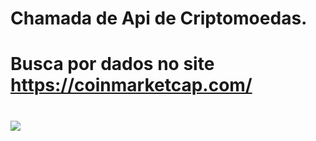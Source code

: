 # Chamada de Api de Criptomoedas.

# Busca por dados no site https://coinmarketcap.com/

# ![](https://fia.com.br/blog/wp-content/uploads/2018/10/criptomoedas-o-que-sao-para-que-servem-como-investir-730x481.jpg)
#